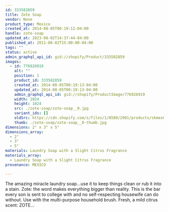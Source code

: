 ```yaml
---
id: 333582859
title: Zote Soap
vendor: None
product_type: Mexico
created_at: 2014-08-05T00:19:12-04:00
handle: zote-soap
updated_at: 2023-08-02T14:37:44-04:00
published_at: 2011-06-02T15:00:00-04:00
tags: ""
status: active
admin_graphql_api_id: gid://shopify/Product/333582859
images:
  - id: 776926919
    alt: ""
    position: 1
    product_id: 333582859
    created_at: 2014-08-05T00:19:13-04:00
    updated_at: 2014-08-05T00:19:13-04:00
    admin_graphql_api_id: gid://shopify/ProductImage/776926919
    width: 1024
    height: 1024
    src: ./zote-soap/zote-soap__0.jpg
    variant_ids: []
    oldSrc: https://cdn.shopify.com/s/files/1/0589/2901/products/skmex0008.tif.jpeg?v=1407212353
    thumb: ./zote-soap/zote-soap__0-thumb.jpg
dimensions: 2" x 3" x 5"
dimensions_array:
  - 2"
  - 3"
  - 5"
materials: Laundry Soap with a Slight Citrus Fragrance
materials_array:
  - Laundry Soap with a Slight Citrus Fragrance
provenance: MEXICO

---
```


The amazing miracle laundry soap...use it to keep things clean or rub it into a stain. Zote: the word makes everything bigger than reality. This is the bar every son is sent to college with and no self-respecting housewife can do without. Use with the multi-purpose household brush. Fresh, a mild citrus scent: ZOTE...